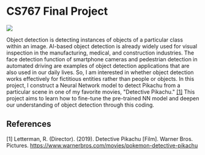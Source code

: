 # CS767 Final Project

![](pikachu-anim-compressed.gif)

Object detection is detecting instances of objects of a particular class within an image. AI-based object detection is already widely used for visual inspection in the manufacturing, medical, and construction industries. The face detection function of smartphone cameras and pedestrian detection in automated driving are examples of object detection applications that are also used in our daily lives. So, I am interested in whether object detection works effectively for fictitious entities rather than people or objects. In this project, I construct a Neural Network model to detect Pikachu from a particular scene in one of my favorite movies, "Detective Pikachu." [[1]](#1) This project aims to learn how to fine-tune the pre-trained NN model and deepen our understanding of object detection through this coding.

## References
<a id="1">[1]</a> 
Letterman, R. (Director). (2019).
Detective Pikachu [Film]. 
Warner Bros. Pictures.
https://www.warnerbros.com/movies/pokemon-detective-pikachu
